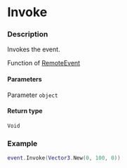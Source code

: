 # Invoke
### Description
Invokes the event.

Function of [RemoteEvent](/classes/RemoteEvent/)

#### Parameters
Parameter `object`

#### Return type
`Void`

### Example
```lua
event.Invoke(Vector3.New(0, 100, 0))
```
